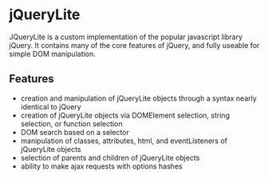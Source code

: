 # jQueryLite

JQueryLite is a custom implementation of the popular javascript library jQuery.  It contains many of the core features of jQuery, and fully useable for simple DOM manipulation.

## Features

* creation and manipulation of jQueryLite objects through a syntax nearly identical to jQuery
* creation of jQueryLite objects via DOMElement selection, string selection, or function selection
* DOM search based on a selector
* manipulation of classes, attributes, html, and eventListeners of jQueryLite objects
* selection of parents and children of jQueryLite objects
* ability to make ajax requests with options hashes

